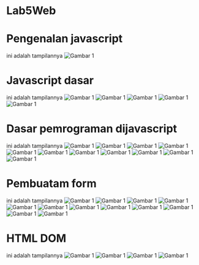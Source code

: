 # Lab5Web

# Pengenalan javascript
ini adalah tampilannya
![Gambar 1](screnshoot_praktikum/ss1.png)

# Javascript dasar
ini adalah tampilannya
![Gambar 1](screnshoot_praktikum/ss2.png)
![Gambar 1](screnshoot_praktikum/ss3.png)
![Gambar 1](screnshoot_praktikum/ss4.png)
![Gambar 1](screnshoot_praktikum/ss5.png)
![Gambar 1](screnshoot_praktikum/ss6.png)

# Dasar pemrograman dijavascript
ini adalah tampilannya
![Gambar 1](screnshoot_praktikum/ss7.png)
![Gambar 1](screnshoot_praktikum/ss8.png)
![Gambar 1](screnshoot_praktikum/ss9.png)
![Gambar 1](screnshoot_praktikum/ss10.png)
![Gambar 1](screnshoot_praktikum/ss11.png)
![Gambar 1](screnshoot_praktikum/ss12.png)
![Gambar 1](screnshoot_praktikum/ss13.png)
![Gambar 1](screnshoot_praktikum/ss14.png)
![Gambar 1](screnshoot_praktikum/ss15.png)
![Gambar 1](screnshoot_praktikum/ss16.png)
![Gambar 1](screnshoot_praktikum/ss17.png)

# Pembuatam form
ini adalah tampilannya
![Gambar 1](screnshoot_praktikum/ss18.png)
![Gambar 1](screnshoot_praktikum/ss19.png)
![Gambar 1](screnshoot_praktikum/ss20.png)
![Gambar 1](screnshoot_praktikum/ss21.png)
![Gambar 1](screnshoot_praktikum/ss22.png)
![Gambar 1](screnshoot_praktikum/ss23.png)
![Gambar 1](screnshoot_praktikum/ss24.png)
![Gambar 1](screnshoot_praktikum/ss25.png)
![Gambar 1](screnshoot_praktikum/ss26.png)
![Gambar 1](screnshoot_praktikum/ss27.png)
![Gambar 1](screnshoot_praktikum/ss28.png)
![Gambar 1](screnshoot_praktikum/ss29.png)

# HTML DOM
ini adalah tampilannya
![Gambar 1](screnshoot_praktikum/ss1.png)
![Gambar 1](screnshoot_praktikum/ss1.png)
![Gambar 1](screnshoot_praktikum/ss1.png)
![Gambar 1](screnshoot_praktikum/ss1.png)


